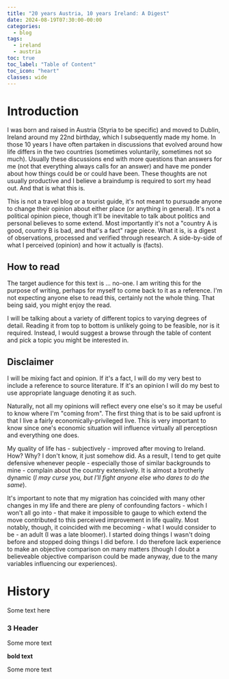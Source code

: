 ```yaml
---
title: "20 years Austria, 10 years Ireland: A Digest"
date: 2024-08-19T07:30:00-00:00
categories:
  - blog
tags:
  - ireland
  - austria
toc: true
toc_label: "Table of Content"
toc_icon: "heart"
classes: wide
---
```


# Introduction

I was born and raised in Austria (Styria to be specific) and moved to Dublin, Ireland around my 22nd birthday, which I subsequently made my home.
In those 10 years I have often partaken in discussions that evolved around how life differs in the two countries (sometimes voluntarily, sometimes not so much).
Usually these discussions end with more questions than answers for me (not that everything always calls for an answer) and have me ponder about how things could be or could have been.
These thoughts are not usually productive and I believe a braindump is required to sort my head out. 
And that is what this is. 

This is not a travel blog or a tourist guide, it's not meant to pursuade anyone to change their opinion about either place (or anything in general). 
It's not a political opinion piece, though it'll be inevitable to talk about politics and personal believes to some extend.
Most importantly it's not a "country A is good, country B is bad, and that's a fact" rage piece.
What it is, is a digest of observations, processed and verified through research. A side-by-side of what I perceived (opinion) and how it actually is (facts).

## How to read
The target audience for this text is ... no-one. I am writing this for the purpose of writing, perhaps for myself to come back to it as a reference.
I'm not expecting anyone else to read this, certainly not the whole thing.
That being said, you might enjoy the read. 

I will be talking about a variety of different topics to varying degrees of detail. 
Reading it from top to bottom is unlikely going to be feasible, nor is it required. 
Instead, I would suggest a browse through the table of content and pick a topic you might be interested in.

## Disclaimer
I will be mixing fact and opinion. If it's a fact, I will do my very best to include a reference to source literature. If it's an opinion I will do my best to use appropriate language denoting it as such.

Naturally, not all my opinions will reflect every one else's so it may be useful to know where I'm "coming from". 
The first thing that is to be said upfront is that I live a fairly economically-privileged live. This is very important to know since one's economic situation will influence virtually all perceptiosn and everything one does.

My quality of life has - subjectively - improved after moving to Ireland. How? Why? I don't know, it just somehow did.
As a result, I tend to get quite defensive whenever people - especially those of similar backgrounds to mine - complain about the country extensively. 
It is almost a brotherly dynamic (*I may curse you, but I'll fight anyone else who dares to do the same*).

It's important to note that my migration has coincided with many other changes in my life and there are pleny of confounding factors - which I won't all go into - 
that make it impossible to gauge to which extend the move contributed to this perceived improvement in life quality.
Most notably, though, it coincided with me becoming - what I would consider to be - an adult (I was a late bloomer). I started doing things I wasn't doing before and stopped doing things I did before. 
I do therefore lack experience to make an objective comparison on many matters (though I doubt a believeable objective comparison could be made anyway, due to the many variables influencing our experiences).


# History

Some text here


### 3 Header

Some more text 


**bold text**

Some more text
